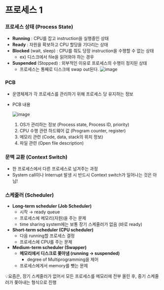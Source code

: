 # 프로세스 1

### 프로세스 상태 (Process State)

- **Running** : CPU를 잡고 instruction을 실행중인 상태
- **Ready** : 자원을 확보하고 CPU 할당을 기다리는 상태
- **Blocked** (wait, sleep) : CPU를 줘도 당장 instruction을 수행할 수 없는 상태
    - ex) 디스크에서 file을 읽어와야 하는 경우
- **Suspended** (Stopped) : 외부적인 이유로 프로세스의 수행이 정지된 상태
    - 프로세스는 통째로 디스크에 swap out된다.
![image](https://github.com/user-attachments/assets/b67fe493-cd31-4cfa-bcdf-0e8df0f31284)


### PCB

- 운영체제가 각 프로세스를 관리하기 위해 프로세스 당 유지하는 정보
- PCB 내용
    
    ![image](https://github.com/user-attachments/assets/a52d539b-5a5f-480b-8b02-6127c3a0908b)

    1. OS가 관리하는 정보 (Process state, Process ID, priority)
    2. CPU 수행 관련 하드웨어 값 (Program counter, register)
    3. 메모리 관련 (Code, data, stack의 위치 정보)
    4. 파일 관련 (Open file description) 

### 문맥 교환 (Context Switch)

- 한 프로세스에서 다른 프로세스로 넘겨주는 과정
- System call이나 Interrupt 발생 시 반드시 Context switch가 일어나는 것은 아님!

### 스케줄러 (Scheduler)

- **Long-term scheduler (Job Scheduler)**
    - 시작 → ready queue
    - 프로세스에 메모리(자원)을 주는 문제
    - time sharing system에는 보통 장기 스케줄러가 없음 (바로 ready)
- **Short-term scheduler (CPU scheduler)**
    - 다음 running할 프로세스 결정
    - 프로세스에 CPU를 주는 문제
- **Medium-term scheduler (Swapper)**
    - **메모리에서 디스크로 쫒아냄 (running → suspended)**
        - degree of Multiprogramming을 제어
    - 프로세스에게서 memory를 뺏는 문제


💡요즘은, 장기 스케줄러가 없어서 모든 프로세스를 메모리에 전부 올린 후, 중기 스케줄러가 쫒아내는 형식으로 진행 
